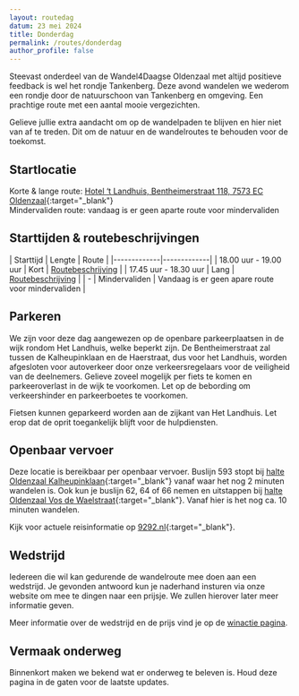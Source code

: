```yaml
---
layout: routedag
datum: 23 mei 2024
title: Donderdag
permalink: /routes/donderdag
author_profile: false
---
```


Steevast onderdeel van de Wandel4Daagse Oldenzaal met altijd positieve feedback is wel het rondje Tankenberg. Deze avond wandelen we wederom een rondje door de natuurschoon van Tankenberg en omgeving. Een prachtige route met een aantal mooie vergezichten.  

Gelieve jullie extra aandacht om op de wandelpaden te blijven en hier niet van af te treden. Dit om de natuur en de wandelroutes te behouden voor de toekomst.  

## Startlocatie

Korte & lange route: [Hotel ‘t Landhuis, Bentheimerstraat 118, 7573 EC Oldenzaal](https://goo.gl/maps/nwD1usgUDQnt8hvPA){:target="_blank"}  
Mindervaliden route: vandaag is er geen aparte route voor mindervaliden

## Starttijden & routebeschrijvingen

| Starttijd | Lengte | Route |
|-------------|-------------|
| 18.00 uur - 19.00 uur | Kort | [Routebeschrijving](/routes/kort/donderdag) |
| 17.45 uur - 18.30 uur | Lang | [Routebeschrijving](/routes/lang/donderdag) |
| - | Mindervaliden | Vandaag is er geen apare route voor mindervaliden |

## Parkeren

We zijn voor deze dag aangewezen op de openbare parkeerplaatsen in de wijk rondom Het Landhuis, welke beperkt zijn. De Bentheimerstraat zal tussen de Kalheupinklaan en de Haerstraat, dus voor het Landhuis, worden afgesloten voor autoverkeer door onze verkeersregelaars voor de veiligheid van de deelnemers. Gelieve zoveel mogelijk per fiets te komen en parkeeroverlast in de wijk te voorkomen. Let op de bebording om verkeershinder en parkeerboetes te voorkomen.    

Fietsen kunnen geparkeerd worden aan de zijkant van Het Landhuis. Let erop dat de oprit toegankelijk blijft voor de hulpdiensten.  

## Openbaar vervoer

Deze locatie is bereikbaar per openbaar vervoer. Buslijn 593 stopt bij [halte Oldenzaal Kalheupinklaan](https://9292.nl/oldenzaal/bushalte-kalheupinklaan){:target="_blank"} vanaf waar het nog 2 minuten wandelen is. Ook kun je buslijn 62, 64 of 66 nemen en uitstappen bij [halte Oldenzaal Vos de Waelstraat](https://9292.nl/oldenzaal/bushalte-vos-de-waelstraat){:target="_blank"}. Vanaf hier is het nog ca. 10 minuten wandelen.

Kijk voor actuele reisinformatie op [9292.nl](https://9292.nl/){:target="_blank"}.  

## Wedstrijd

Iedereen die wil kan gedurende de wandelroute mee doen aan een wedstrijd. Je gevonden antwoord kun je naderhand insturen via onze website om mee te dingen naar een prijsje. We zullen hierover later meer informatie geven.  

Meer informatie over de wedstrijd en de prijs vind je op de [winactie pagina](/winacties#donderdag).  

## Vermaak onderweg

Binnenkort maken we bekend wat er onderweg te beleven is. Houd deze pagina in de gaten voor de laatste updates.  